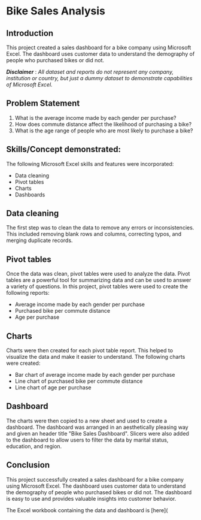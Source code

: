 # Bike Sales Analysis

## Introduction
This project created a sales dashboard for a bike company using Microsoft Excel. The dashboard uses customer data to understand the demography of people who purchased bikes or did not.

**_Disclaimer_** : _All dataset and reports do not represent any company, institution or country, but just a dummy dataset to demonstrate capabilities of Microsoft Excel._

## Problem Statement

1. What is the average income made by each gender per purchase?
2. How does commute distance affect the likelihood of purchasing a bike?
3. What is the age range of people who are most likely to purchase a bike?

## Skills/Concept demonstrated:

The following Microsoft Excel skills and features were incorporated:
- Data cleaning
- Pivot tables
- Charts
- Dashboards

## Data cleaning
The first step was to clean the data to remove any errors or inconsistencies. This included removing blank rows and columns, correcting typos, and merging duplicate records.

## Pivot tables
Once the data was clean, pivot tables were used to analyze the data. Pivot tables are a powerful tool for summarizing data and can be used to answer a variety of questions. In this project, pivot tables were used to create the following reports:

- Average income made by each gender per purchase
- Purchased bike per commute distance
- Age per purchase

## Charts
Charts were then created for each pivot table report. This helped to visualize the data and make it easier to understand. The following charts were created:

- Bar chart of average income made by each gender per purchase
- Line chart of purchased bike per commute distance
- Line chart of age per purchase

## Dashboard
The charts were then copied to a new sheet and used to create a dashboard. The dashboard was arranged in an aesthetically pleasing way and given an header title "Bike Sales Dashboard". Slicers were also added to the dashboard to allow users to filter the data by marital status, education, and region.

## Conclusion
This project successfully created a sales dashboard for a bike company using Microsoft Excel. The dashboard uses customer data to understand the demography of people who purchased bikes or did not. The dashboard is easy to use and provides valuable insights into customer behavior.

The Excel workbook containing the data and dashboard is [here](

